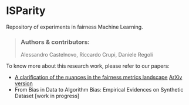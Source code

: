 # ISParity
Repository of experiments in fairness Machine Learning.

> ### Authors & contributors:
> Alessandro Castelnovo, Riccardo Crupi, Daniele Regoli

To know more about this research work, please refer to our papers:

- [A clarification of the nuances in the fairness metrics landscape](https://www.nature.com/articles/s41598-022-07939-1)
  [ArXiv version](https://arxiv.org/pdf/2106.00467.pdf)
- From Bias in Data to Algorithm Bias: Empirical Evidences on Synthetic Dataset [work in progress]
